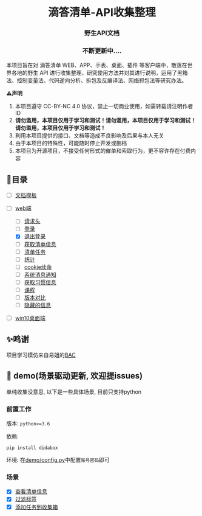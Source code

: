 <h1 align="center">滴答清单-API收集整理</h1>
<h3 align="center">野生API文档</h3>
<h3 align="center">不断更新中....</h3>
本项目旨在对 滴答清单 WEB、APP、手表、桌面、插件 等客户端中，散落在世界各地的野生 API 进行收集整理，研究使用方法并对其进行说明，运用了黑箱法、控制变量法、代码逆向分析、拆包及反编译法、网络抓包法等研究办法。

**⚠️声明**

1. 本项目遵守 CC-BY-NC 4.0 协议，禁止一切商业使用，如需转载请注明作者 ID
2. **请勿滥用，本项目仅用于学习和测试！请勿滥用，本项目仅用于学习和测试！请勿滥用，本项目仅用于学习和测试！**
3. 利用本项目提供的接口、文档等造成不良影响及后果与本人无关
4. 由于本项目的特殊性，可能随时停止开发或删档
5. 本项目为开源项目，不接受任何形式的催单和索取行为，更不容许存在付费内容

## 🍴目录


- [ ] [文档模板](docs/template.md)
- [ ] [web端](docs/web)

  - [ ] [请求头](docs/web.header.md)
  - [ ] [登录](docs/web/login/signon.md)
  - [x] [退出登录](docs/web/login/signout.md)
  - [ ] [获取清单信息](docs/web/获取清单信息.md)
  - [ ] [清单任务](docs/web/task/task.md)
  - [ ] [统计](docs/web/统计.md)
  - [ ] [cookie续命](docs/web/cookie续命.md)
  - [ ] [系统消息通知](docs/web/notify/notify.md)
  - [ ] [获取习惯信息](docs/web/habit/habit.md)
  - [ ] [课程](docs/web/course/course.md)
  - [ ] [版本对比](docs/web/limit/limit.md)
  - [ ] [隐藏的信息](docs/web/隐藏信息.md)

- [ ] [win10桌面端](docs/win10)

## ✨鸣谢

项目学习模仿来自易姐的[BAC](https://github.com/SocialSisterYi/bilibili-API-collect)


## 👀 demo(场景驱动更新, 欢迎提issues)
单纯收集没意思, 以下是一些具体场景, 目前只支持python

### 前置工作
版本: `python>=3.6`

依赖:
```shell
pip install didabox
```
环境: 在[demo/config.py](demo/config.py)中配置`账号密码`即可

### 场景
- [x] [查看清单信息](demo/查看清单信息.py)
- [x] [过滤标签](demo/过滤标签.py)
- [x] [添加任务到收集箱]()